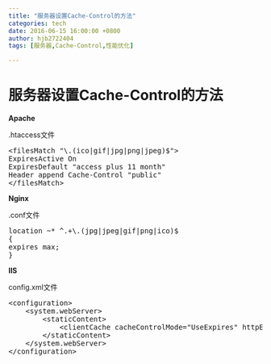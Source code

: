 ```yaml
---
title: "服务器设置Cache-Control的方法"
categories: tech
date: 2016-06-15 16:00:00 +0800
author: hjb2722404
tags: [服务器,Cache-Control,性能优化]

---
```

# 服务器设置Cache-Control的方法


**Apache**

.htaccess文件



<pre class="prettyprint"><span class="hljs-subst">&lt;</span>filesMatch <span class="hljs-string">"\.(ico|gif|jpg|png|jpeg)$"</span><span class="hljs-subst">&gt;</span> 
ExpiresActive <span class="hljs-keyword">On</span> 
ExpiresDefault <span class="hljs-string">"access plus 11 month"</span> 
<span class="hljs-keyword">Header</span> append <span class="hljs-keyword">Cache</span><span class="hljs-attribute">-Control</span> <span class="hljs-string">"public"</span> 
<span class="hljs-subst">&lt;</span>/filesMatch<span class="hljs-subst">&gt;</span></pre>

**Nginx**

.conf文件



<pre class="prettyprint">location ~* ^.+\.(jpg|jpeg|gif|png|ico)<span class="hljs-variable">$ </span>
{ 
expires max; 
}</pre>

**IIS**

config.xml文件

<pre class="prettyprint"><span class="hljs-tag">&lt;<span class="hljs-title">configuration</span>&gt;</span> 
    <span class="hljs-tag">&lt;<span class="hljs-title">system.webServer</span>&gt;</span> 
        <span class="hljs-tag">&lt;<span class="hljs-title">staticContent</span>&gt;</span> 
            <span class="hljs-tag">&lt;<span class="hljs-title">clientCache</span> <span class="hljs-attribute">cacheControlMode</span>=<span class="hljs-value">"UseExpires"</span> <span class="hljs-attribute">httpExpires</span>=<span class="hljs-value">"Tue, 19 Jan 2038 03:14:07 GMT"</span> /&gt;</span> 
        <span class="hljs-tag">&lt;/<span class="hljs-title">staticContent</span>&gt;</span> 
    <span class="hljs-tag">&lt;/<span class="hljs-title">system.webServer</span>&gt;</span> 
<span class="hljs-tag">&lt;/<span class="hljs-title">configuration</span>&gt;</span></pre>
